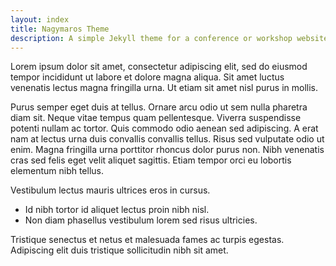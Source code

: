```yaml
---
layout: index
title: Nagymaros Theme
description: A simple Jekyll theme for a conference or workshop website
---
```


Lorem ipsum dolor sit amet, consectetur adipiscing elit, sed do eiusmod tempor incididunt ut labore et dolore magna aliqua. Sit amet luctus venenatis lectus magna fringilla urna. Ut etiam sit amet nisl purus in mollis.

Purus semper eget duis at tellus. Ornare arcu odio ut sem nulla pharetra diam sit. Neque vitae tempus quam pellentesque. Viverra suspendisse potenti nullam ac tortor. Quis commodo odio aenean sed adipiscing. A erat nam at lectus urna duis convallis convallis tellus. Risus sed vulputate odio ut enim. Magna fringilla urna porttitor rhoncus dolor purus non. Nibh venenatis cras sed felis eget velit aliquet sagittis. Etiam tempor orci eu lobortis elementum nibh tellus.

Vestibulum lectus mauris ultrices eros in cursus.

- Id nibh tortor id aliquet lectus proin nibh nisl.
- Non diam phasellus vestibulum lorem sed risus ultricies.

Tristique senectus et netus et malesuada fames ac turpis egestas. Adipiscing elit duis tristique sollicitudin nibh sit amet.
